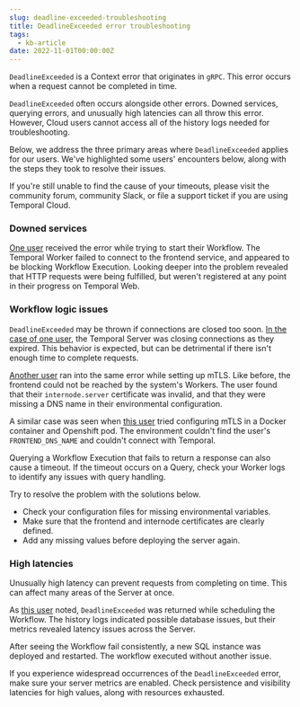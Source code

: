 ```yaml
---
slug: deadline-exceeded-troubleshooting
title: DeadlineExceeded error troubleshooting
tags:
  - kb-article
date: 2022-11-01T00:00:00Z
---
```


`DeadlineExceeded` is a Context error that originates in `gRPC`.
This error occurs when a request cannot be completed in time.

`DeadlineExceeded` often occurs alongside other errors.
Downed services, querying errors, and unusually high latencies can all throw this error.
However, Cloud users cannot access all of the history logs needed for troubleshooting.

<!-- Temporal is aware that this error is vague, especially with how many cases it covers.
Should any problems persist after troubleshooting below, contact Temporal. -->

Below, we address the three primary areas where `DeadlineExceeded` applies for our users.
We've highlighted some users' encounters below, along with the steps they took to resolve their issues.

If you're still unable to find the cause of your timeouts, please visit the community forum, community Slack, or file a support ticket if you are using Temporal Cloud.

### Downed services

[One user](https://community.temporal.io/t/context-deadline-exceeded-when-trying-to-start-workflow-v1-7-1/4249) received the error while trying to start their Workflow.
The Temporal Worker failed to connect to the frontend service, and appeared to be blocking Workflow Execution.
Looking deeper into the problem revealed that HTTP requests were being fulfilled, but weren't registered at any point in their progress on Temporal Web.

### Workflow logic issues

`DeadlineExceeded` may be thrown if connections are closed too soon.
[In the case of one user](https://community.temporal.io/t/how-to-best-handle-mysterious-context-deadline-exceeded-502-errors/2689/3), the Temporal Server was closing connections as they expired.
This behavior is expected, but can be detrimental if there isn't enough time to complete requests.

[Another user](https://community.temporal.io/t/unable-to-execute-workflow-context-deadline-exceeded-after-setting-up-mtls/3124) ran into the same error while setting up mTLS.
Like before, the frontend could not be reached by the system's Workers.
The user found that their `internode.server` certificate was invalid, and that they were missing a DNS name in their environmental configuration.

A similar case was seen when [this user](https://community.temporal.io/t/unable-to-get-temporal-sys-add-search-attributes-workflow-workflow-state-context-deadline-exceeded/4229) tried configuring mTLS in a Docker container and Openshift pod.
The environment couldn't find the user's `FRONTEND_DNS_NAME` and couldn't connect with Temporal.

Querying a Workflow Execution that fails to return a response can also cause a timeout.
If the timeout occurs on a Query, check your Worker logs to identify any issues with query handling.

Try to resolve the problem with the solutions below.

- Check your configuration files for missing environmental variables.
- Make sure that the frontend and internode certificates are clearly defined.
- Add any missing values before deploying the server again.

### High latencies

Unusually high latency can prevent requests from completing on time.
This can affect many areas of the Server at once.

As [this user](https://community.temporal.io/t/context-deadline-exceeded-issue/5310) noted, `DeadlineExceeded` was returned while scheduling the Workflow.
The history logs indicated possible database issues, but their metrics revealed latency issues across the Server.

After seeing the Workflow fail consistently, a new SQL instance was deployed and restarted.
The workflow executed without another issue.

If you experience widespread occurrences of the `DeadlineExceeded` error, make sure your server metrics are enabled.
Check persistence and visibility latencies for high values, along with resources exhausted.
